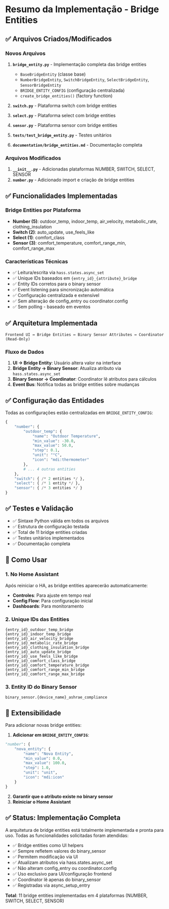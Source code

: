 # Resumo da Implementação - Bridge Entities

## ✅ Arquivos Criados/Modificados

### Novos Arquivos
1. **`bridge_entity.py`** - Implementação completa das bridge entities
   - `BaseBridgeEntity` (classe base)
   - `NumberBridgeEntity`, `SwitchBridgeEntity`, `SelectBridgeEntity`, `SensorBridgeEntity`
   - `BRIDGE_ENTITY_CONFIG` (configuração centralizada)
   - `create_bridge_entities()` (factory function)

2. **`switch.py`** - Plataforma switch com bridge entities
3. **`select.py`** - Plataforma select com bridge entities  
4. **`sensor.py`** - Plataforma sensor com bridge entities
5. **`tests/test_bridge_entity.py`** - Testes unitários
6. **`documentation/bridge_entities.md`** - Documentação completa

### Arquivos Modificados
1. **`__init__.py`** - Adicionadas plataformas NUMBER, SWITCH, SELECT, SENSOR
2. **`number.py`** - Adicionado import e criação de bridge entities

## ✅ Funcionalidades Implementadas

### Bridge Entities por Plataforma
- **Number (5)**: outdoor_temp, indoor_temp, air_velocity, metabolic_rate, clothing_insulation
- **Switch (2)**: auto_update, use_feels_like  
- **Select (1)**: comfort_class
- **Sensor (3)**: comfort_temperature, comfort_range_min, comfort_range_max

### Características Técnicas
- ✅ Leitura/escrita via `hass.states.async_set`
- ✅ Unique IDs baseados em `{entry_id}_{attribute}_bridge`
- ✅ Entity IDs corretos para o binary sensor
- ✅ Event listening para sincronização automática
- ✅ Configuração centralizada e extensível
- ✅ Sem alteração de config_entry ou coordinator.config
- ✅ Sem polling - baseado em eventos

## ✅ Arquitetura Implementada

```
Frontend UI ↔ Bridge Entities ↔ Binary Sensor Attributes ↔ Coordinator (Read-Only)
```

### Fluxo de Dados
1. **UI → Bridge Entity**: Usuário altera valor na interface
2. **Bridge Entity → Binary Sensor**: Atualiza atributo via `hass.states.async_set`
3. **Binary Sensor → Coordinator**: Coordinator lê atributos para cálculos
4. **Event Bus**: Notifica todas as bridge entities sobre mudanças

## ✅ Configuração das Entidades

Todas as configurações estão centralizadas em `BRIDGE_ENTITY_CONFIG`:

```python
{
    "number": {
        "outdoor_temp": {
            "name": "Outdoor Temperature",
            "min_value": -30.0,
            "max_value": 50.0,
            "step": 0.1,
            "unit": "°C",
            "icon": "mdi:thermometer"
        },
        # ... 4 outras entities
    },
    "switch": { /* 2 entities */ },
    "select": { /* 1 entity */ },
    "sensor": { /* 3 entities */ }
}
```

## ✅ Testes e Validação

- ✅ Sintaxe Python válida em todos os arquivos
- ✅ Estrutura de configuração testada
- ✅ Total de 11 bridge entities criadas
- ✅ Testes unitários implementados
- ✅ Documentação completa

## 🚀 Como Usar

### 1. No Home Assistant
Após reiniciar o HA, as bridge entities aparecerão automaticamente:
- **Controles**: Para ajuste em tempo real
- **Config Flow**: Para configuração inicial
- **Dashboards**: Para monitoramento

### 2. Unique IDs das Entities
```
{entry_id}_outdoor_temp_bridge
{entry_id}_indoor_temp_bridge
{entry_id}_air_velocity_bridge
{entry_id}_metabolic_rate_bridge
{entry_id}_clothing_insulation_bridge
{entry_id}_auto_update_bridge
{entry_id}_use_feels_like_bridge
{entry_id}_comfort_class_bridge
{entry_id}_comfort_temperature_bridge
{entry_id}_comfort_range_min_bridge
{entry_id}_comfort_range_max_bridge
```

### 3. Entity ID do Binary Sensor
```
binary_sensor.{device_name}_ashrae_compliance
```

## 🔧 Extensibilidade

Para adicionar novas bridge entities:

1. **Adicionar em `BRIDGE_ENTITY_CONFIG`**:
```python
"number": {
    "nova_entity": {
        "name": "Nova Entity",
        "min_value": 0.0,
        "max_value": 100.0,
        "step": 1.0,
        "unit": "unit",
        "icon": "mdi:icon"
    }
}
```

2. **Garantir que o atributo existe no binary sensor**
3. **Reiniciar o Home Assistant**

## ✅ Status: Implementação Completa

A arquitetura de bridge entities está totalmente implementada e pronta para uso. Todas as funcionalidades solicitadas foram atendidas:

- ✅ Bridge entities como UI helpers
- ✅ Sempre refletem valores do binary_sensor  
- ✅ Permitem modificação via UI
- ✅ Atualizam atributos via hass.states.async_set
- ✅ Não alteram config_entry ou coordinator.config
- ✅ Uso exclusivo para UI/configuração frontend
- ✅ Coordinator lê apenas do binary_sensor
- ✅ Registradas via async_setup_entry

**Total**: 11 bridge entities implementadas em 4 plataformas (NUMBER, SWITCH, SELECT, SENSOR)
